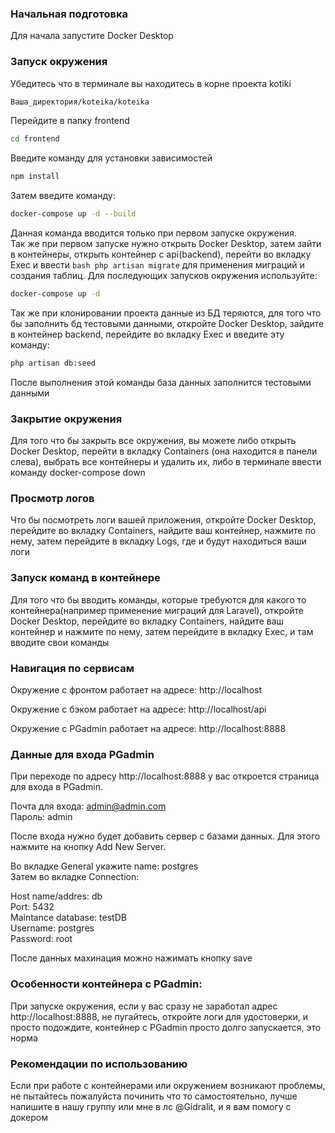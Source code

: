 ### Начальная подготовка

Для начала запустите Docker Desktop

### Запуск окружения

Убедитесь что в терминале вы находитесь в корне проекта kotiki

```bash
Ваша_директория/koteika/koteika
```

Перейдите в папку frontend

```bash
cd frontend
```

Введите команду для установки зависимостей
```bash
npm install
```

Затем введите команду: 

```bash
docker-compose up -d --build
```

Данная команда вводится только при первом запуске окружения. <br>
Так же при первом запуске нужно открыть Docker Desktop, затем зайти в контейнеры, открыть контейнер с api(backend), перейти во вкладку Exec и ввести ```bash php artisan migrate``` для применения миграций и создания таблиц.
Для последующих запусков окружения используйте:

```bash
docker-compose up -d
```

Так же при клонировании проекта данные из БД теряются, для того что бы заполнить бд тестовыми данными, откройте Docker Desktop, зайдите в контейнер backend, перейдите во вкладку Exec и введите эту команду:
```bash
php artisan db:seed
```

После выполнения этой команды база данных заполнится тестовыми данными

### Закрытие окружения
Для того что бы закрыть все окружения, вы можете либо открыть Docker Desktop, перейти в вкладку Containers (она находится в панели слева), выбрать все контейнеры и удалить их, либо в терминале ввести команду docker-compose down

### Просмотр логов
Что бы посмотреть логи вашей приложения, откройте Docker Desktop, перейдите во вкладку Containers, найдите ваш контейнер, нажмите по нему, затем перейдите в вкладку Logs, где и будут находиться ваши логи

### Запуск команд в контейнере
Для того что бы вводить команды, которые требуются для какого то контейнера(например применение миграций для Laravel), откройте Docker Desktop, перейдите во вкладку Containers, найдите ваш контейнер и нажмите по нему, затем перейдите в вкладку Exec, и там вводите свои команды

### Навигация по сервисам
Окружение с фронтом работает на адресе: http://localhost

Окружение с бэком работает на адресе: http://localhost/api

Окружение с PGadmin работает на адресе: http://localhost:8888

### Данные для входа PGadmin
При переходе по адресу http://localhost:8888 у вас откроется страница для входа в PGadmin. 

Почта для входа: admin@admin.com<br>
Пароль: admin

После входа нужно будет добавить сервер с базами данных. Для этого нажмите на кнопку Add New Server.

Во вкладке General укажите name: postgres <br>
Затем во вкладке Connection:

Host name/addres: db<br>
Port: 5432<br>
Maintance database: testDB<br>
Username: postgres<br>
Password: root

После данных махинация можно нажимать кнопку save

### Особенности контейнера с PGadmin:
При запуске окружения, если у вас сразу не заработал адрес http://localhost:8888, не пугайтесь, откройте логи для удостоверки, и просто подождите, контейнер с PGadmin просто долго запускается, это норма

### Рекомендации по использованию
Если при работе с контейнерами или окружением возникают проблемы, не пытайтесь пожалуйста починить что то самостоятельно, лучше напишите в нашу группу или мне в лс @Gidralit, и я вам помогу с докером